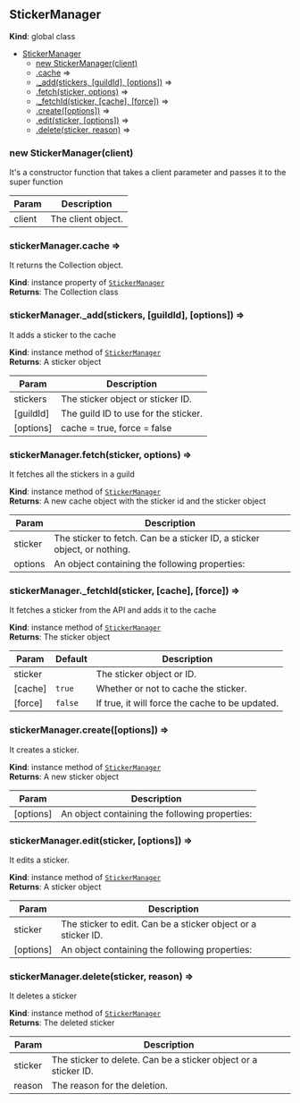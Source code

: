 <a name="StickerManager"></a>

## StickerManager
**Kind**: global class  

* [StickerManager](#StickerManager)
    * [new StickerManager(client)](#new_StickerManager_new)
    * [.cache](#StickerManager+cache) ⇒
    * [._add(stickers, [guildId], [options])](#StickerManager+_add) ⇒
    * [.fetch(sticker, options)](#StickerManager+fetch) ⇒
    * [._fetchId(sticker, [cache], [force])](#StickerManager+_fetchId) ⇒
    * [.create([options])](#StickerManager+create) ⇒
    * [.edit(sticker, [options])](#StickerManager+edit) ⇒
    * [.delete(sticker, reason)](#StickerManager+delete) ⇒

<a name="new_StickerManager_new"></a>

### new StickerManager(client)
It's a constructor function that takes a client parameter and passes it to the super function


| Param | Description |
| --- | --- |
| client | The client object. |

<a name="StickerManager+cache"></a>

### stickerManager.cache ⇒
It returns the Collection object.

**Kind**: instance property of [<code>StickerManager</code>](#StickerManager)  
**Returns**: The Collection class  
<a name="StickerManager+_add"></a>

### stickerManager.\_add(stickers, [guildId], [options]) ⇒
It adds a sticker to the cache

**Kind**: instance method of [<code>StickerManager</code>](#StickerManager)  
**Returns**: A sticker object  

| Param | Description |
| --- | --- |
| stickers | The sticker object or sticker ID. |
| [guildId] | The guild ID to use for the sticker. |
| [options] | cache = true, force = false |

<a name="StickerManager+fetch"></a>

### stickerManager.fetch(sticker, options) ⇒
It fetches all the stickers in a guild

**Kind**: instance method of [<code>StickerManager</code>](#StickerManager)  
**Returns**: A new cache object with the sticker id and the sticker object  

| Param | Description |
| --- | --- |
| sticker | The sticker to fetch. Can be a sticker ID, a sticker object, or nothing. |
| options | An object containing the following properties: |

<a name="StickerManager+_fetchId"></a>

### stickerManager.\_fetchId(sticker, [cache], [force]) ⇒
It fetches a sticker from the API and adds it to the cache

**Kind**: instance method of [<code>StickerManager</code>](#StickerManager)  
**Returns**: The sticker object  

| Param | Default | Description |
| --- | --- | --- |
| sticker |  | The sticker object or ID. |
| [cache] | <code>true</code> | Whether or not to cache the sticker. |
| [force] | <code>false</code> | If true, it will force the cache to be updated. |

<a name="StickerManager+create"></a>

### stickerManager.create([options]) ⇒
It creates a sticker.

**Kind**: instance method of [<code>StickerManager</code>](#StickerManager)  
**Returns**: A new sticker object  

| Param | Description |
| --- | --- |
| [options] | An object containing the following properties: |

<a name="StickerManager+edit"></a>

### stickerManager.edit(sticker, [options]) ⇒
It edits a sticker.

**Kind**: instance method of [<code>StickerManager</code>](#StickerManager)  
**Returns**: A sticker object  

| Param | Description |
| --- | --- |
| sticker | The sticker to edit. Can be a sticker object or a sticker ID. |
| [options] | An object containing the following properties: |

<a name="StickerManager+delete"></a>

### stickerManager.delete(sticker, reason) ⇒
It deletes a sticker

**Kind**: instance method of [<code>StickerManager</code>](#StickerManager)  
**Returns**: The deleted sticker  

| Param | Description |
| --- | --- |
| sticker | The sticker to delete. Can be a sticker object or a sticker ID. |
| reason | The reason for the deletion. |

